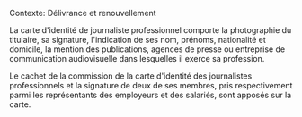 Contexte: Délivrance et renouvellement

La carte d'identité de journaliste professionnel comporte la photographie du titulaire, sa signature, l'indication de ses nom, prénoms, nationalité et domicile, la mention des publications, agences de presse ou entreprise de communication audiovisuelle dans lesquelles il exerce sa profession.

Le cachet de la commission de la carte d'identité des journalistes professionnels et la signature de deux de ses membres, pris respectivement parmi les représentants des employeurs et des salariés, sont apposés sur la carte.